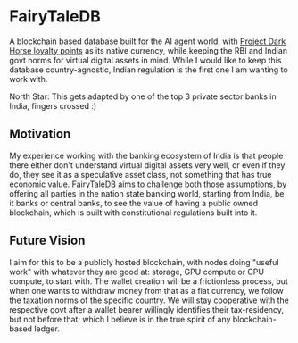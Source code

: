 # FairyTaleDB

A blockchain based database built for the AI agent world, with [Project Dark Horse loyalty points](https://docs.google.com/spreadsheets/d/15QVPOq2H7ttWvvoPEMGkZZbLPgxBSjMhmrr39xWVwLY) as its native currency, while keeping the RBI and Indian govt norms for virtual digital assets in mind. While I would like to keep this database country-agnostic, Indian regulation is the first one I am wanting to work with.

North Star: This gets adapted by one of the top 3 private sector banks in India, fingers crossed :)

## Motivation

My experience working with the banking ecosystem of India is that people there either don't understand virtual digital assets very well, or even if they do, they see it as a speculative asset class, not something that has true economic value. FairyTaleDB aims to challenge both those assumptions, by offering all parties in the nation state banking world, starting from India, be it banks or central banks, to see the value of having a public owned blockchain, which is built with constitutional regulations built into it.

## Future Vision

I aim for this to be a publicly hosted blockchain, with nodes doing "useful work" with whatever they are good at: storage, GPU compute or CPU compute, to start with. The wallet creation will be a frictionless process, but when one wants to withdraw money from that as a fiat currency, we follow the taxation norms of the specific country. We will stay cooperative with the respective govt after a wallet bearer willingly identifies their tax-residency, but not before that; which I believe is in the true spirit of any blockchain-based ledger.

